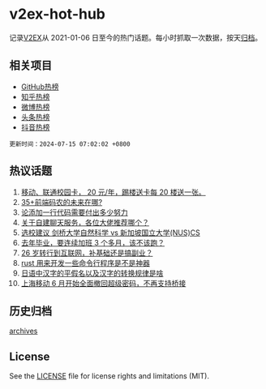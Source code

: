 # v2ex-hot-hub

 记录[V2EX](https://www.v2ex.com/)从 2021-01-06 日至今的热门话题。每小时抓取一次数据，按天[归档](archives)。
 
 ## 相关项目

- [GitHub热榜](https://github.com/it985/github-hot-hub)
- [知乎热榜](https://github.com/it985/zhihu-hot-hub)
- [微博热榜](https://github.com/it985/weibo-hot-hub)
- [头条热榜](https://github.com/it985/toutiao-hot-hub)
- [抖音热榜](https://github.com/it985/douyin-hot-hub)


 `更新时间：2024-07-15 07:02:02 +0800`

## 热议话题

1. [移动、联通校园卡， 20 元/年，踢楼送卡每 20 楼送一张。](https://www.v2ex.com/t/1057218)
1. [35+前端码农的未来在哪?](https://www.v2ex.com/t/1057144)
1. [论添加一行代码需要付出多少努力](https://www.v2ex.com/t/1057143)
1. [关于自建聊天服务，各位大佬推荐哪个？](https://www.v2ex.com/t/1057208)
1. [选校建议 剑桥大学自然科学 vs 新加坡国立大学(NUS)CS](https://www.v2ex.com/t/1057189)
1. [去年毕业，要连续加班 3 个多月，该不该跑？](https://www.v2ex.com/t/1057234)
1. [26 岁转行到互联网，补基础还是搞副业？](https://www.v2ex.com/t/1057164)
1. [rust 用来开发一些命令行程序是不是神器](https://www.v2ex.com/t/1057211)
1. [日语中汉字的平假名以及汉字的转换规律是啥](https://www.v2ex.com/t/1057221)
1. [上海移动 6 月开始全面撤回超级密码，不再支持桥接](https://www.v2ex.com/t/1057150)

## 历史归档

[archives](archives)

## License

See the [LICENSE](LICENSE) file for license rights and limitations (MIT).
